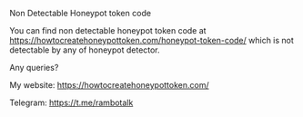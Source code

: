 Non Detectable Honeypot token code

You can find non detectable honeypot token code at https://howtocreatehoneypottoken.com/honeypot-token-code/ which is not detectable by any of honeypot detector.

Any queries?

My website: https://howtocreatehoneypottoken.com/

Telegram: https://t.me/rambotalk
